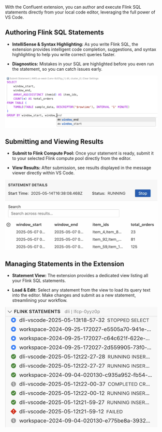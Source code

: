 With the Confluent extension, you can author and execute Flink SQL statements directly from your local code editor, leveraging the full power of VS Code.

## Authoring Flink SQL Statements

- **IntelliSense & Syntax Highlighting:** As you write Flink SQL, the extension provides intelligent code completion, suggestions, and syntax highlighting to help you write correct queries faster.

- **Diagnostics:** Mistakes in your SQL are highlighted before you even run the statement, so you can catch issues early.

![](./flink-sql-intellisense.png)

## Submitting and Viewing Results

- **Submit to Flink Compute Pool:** Once your statement is ready, submit it to your selected Flink compute pool directly from the editor.

- **View Results:** After submission, see results displayed in the message viewer directly within VS Code.

![](./flink-sql-results.png)

## Managing Statements in the Extension

- **Statement View:** The extension provides a dedicated view listing all your Flink SQL statements.

- **Load & Edit:** Select any statement from the view to load its query text into the editor. Make changes and submit as a new statement, streamlining your workflow.

![](./flink-statement-view.png)
